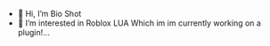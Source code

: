 - 👋 Hi, I’m Bio Shot
- 👀 I’m interested in Roblox LUA Which im im currently working on a plugin!...

